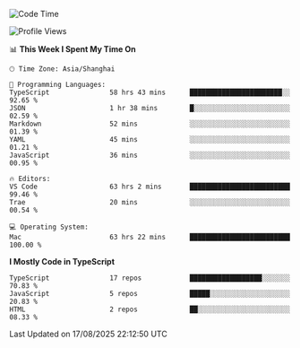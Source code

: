 <!--START_SECTION:waka-->
![Code Time](http://img.shields.io/badge/Code%20Time-8%2C151%20hrs%2047%20mins-blue)

![Profile Views](http://img.shields.io/badge/Profile%20Views-0-blue)

📊 **This Week I Spent My Time On** 

```text
🕑︎ Time Zone: Asia/Shanghai

💬 Programming Languages: 
TypeScript               58 hrs 43 mins      ███████████████████████░░   92.65 % 
JSON                     1 hr 38 mins        █░░░░░░░░░░░░░░░░░░░░░░░░   02.59 % 
Markdown                 52 mins             ░░░░░░░░░░░░░░░░░░░░░░░░░   01.39 % 
YAML                     45 mins             ░░░░░░░░░░░░░░░░░░░░░░░░░   01.21 % 
JavaScript               36 mins             ░░░░░░░░░░░░░░░░░░░░░░░░░   00.95 % 

🔥 Editors: 
VS Code                  63 hrs 2 mins       █████████████████████████   99.46 % 
Trae                     20 mins             ░░░░░░░░░░░░░░░░░░░░░░░░░   00.54 % 

💻 Operating System: 
Mac                      63 hrs 22 mins      █████████████████████████   100.00 % 
```

**I Mostly Code in TypeScript** 

```text
TypeScript               17 repos            ██████████████████░░░░░░░   70.83 % 
JavaScript               5 repos             █████░░░░░░░░░░░░░░░░░░░░   20.83 % 
HTML                     2 repos             ██░░░░░░░░░░░░░░░░░░░░░░░   08.33 % 
```




 Last Updated on 17/08/2025 22:12:50 UTC
<!--END_SECTION:waka-->
